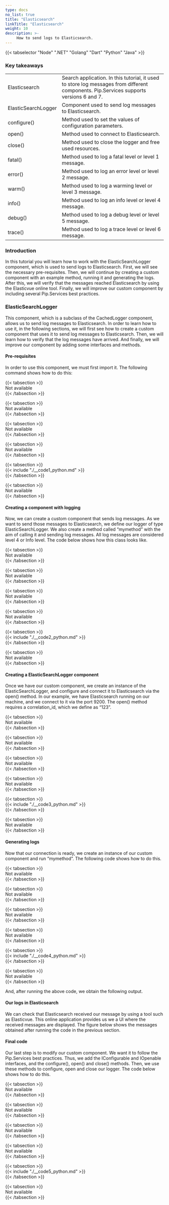 ```yaml
---
type: docs
no_list: true
title: "Elasticsearch"
linkTitle: "Elasticsearch"
weight: 10
description: >-
     How to send logs to Elasticsearch.
---
```


{{< tabselector "Node" ".NET" "Golang" "Dart" "Python" "Java" >}}

### Key takeaways

<table class="full-width-table">
  <tr>
    <td>Elasticsearch</td>
    <td>Search application. In this tutorial, it used to store log messages from different components. Pip.Services supports versions 6 and 7.</td>
  </tr>
  <tr>
    <td>ElasticSearchLogger</td>
    <td>Component used to send log messages to Elasticsearch.</td>
  </tr>
  <tr>
    <td>configure()</td>
    <td>Method used to set the values of configuration parameters.</td>
  </tr>
  <tr>
    <td>open()</td>
    <td>Method used to connect to Elasticsearch.</td>
  </tr>
  <tr>
    <td>close()</td>
    <td>Method used to close the logger and free used resources.</td>
  </tr>
  <tr>
    <td>fatal()</td>
    <td>Method used to log a fatal level or level 1 message.</td>
  </tr>
  <tr>
    <td>error()</td>
    <td>Method used to log an error level or level 2 message.</td>
  </tr>
  <tr>
    <td>warm()</td>
    <td>Method used to log a warming level or level 3 message.</td>
  </tr>
  <tr>
    <td>info()</td>
    <td>Method used to log an info level or level 4 message.</td>
  </tr>
  <tr>
    <td>debug()</td>
    <td>Method used to log a debug level or level 5 message.</td>
  </tr>
  <tr>
    <td>trace()</td>
    <td>Method used to log a trace level or level 6 message.</td>
  </tr>
</table>

### Introduction

In this tutorial you will learn how to work with the ElasticSearchLogger component, which is used to send logs to Elasticsearch. First, we will see the necessary pre-requisites. Then, we will continue by creating a custom component with an example method, running it and generating the logs. After this, we will verify that the messages reached Elasticsearch by using the Elasticvue online tool. Finally, we will improve our custom component by including several Pip.Services best practices.

### ElasticSearchLogger

This component, which is a subclass of the CachedLogger component, allows us to send log messages to Elasticsearch. In order to learn how to use it, in the following sections, we will first see how to create a custom component that uses it to send log messages to Elasticsearch. Then, we will learn how to verify that the log messages have arrived. And finally, we will improve our component by adding some interfaces and methods.

#### Pre-requisites

In order to use this component, we must first import it. The following command shows how to do this:

{{< tabsection >}}     
   Not available  
{{< /tabsection >}}

{{< tabsection >}}     
   Not available  
{{< /tabsection >}}

{{< tabsection >}}     
   Not available  
{{< /tabsection >}}

{{< tabsection >}}     
  Not available     
{{< /tabsection >}}          

{{< tabsection >}}    
  {{< include "./__code1_python.md" >}}     
{{< /tabsection >}}     

{{< tabsection >}}       
  Not available  
{{< /tabsection >}}

#### Creating a component with logging

Now, we can create a custom component that sends log messages. As we want to send those messages to Elasticsearch, we define our logger of type ElasticSearchLogger. We also create a method called “mymethod” with the aim of calling it and sending log messages. All log messages are considered level 4 or Info level. The code below shows how this class looks like.

{{< tabsection >}}     
   Not available  
{{< /tabsection >}}

{{< tabsection >}}     
   Not available  
{{< /tabsection >}}

{{< tabsection >}}     
   Not available  
{{< /tabsection >}}

{{< tabsection >}}     
  Not available     
{{< /tabsection >}}          

{{< tabsection >}}    
  {{< include "./__code2_python.md" >}}     
{{< /tabsection >}}     

{{< tabsection >}}       
  Not available  
{{< /tabsection >}}

#### Creating a ElasticSearchLogger component

Once we have our custom component, we create an instance of the ElasticSearchLogger, and configure and connect it to Elasticsearch via the open() method. In our example, we have Elasticsearch running on our machine, and we connect to it via the port 9200. The open() method requires a correlation_id, which we define as “123”.

{{< tabsection >}}     
   Not available  
{{< /tabsection >}}

{{< tabsection >}}     
   Not available  
{{< /tabsection >}}

{{< tabsection >}}     
   Not available  
{{< /tabsection >}}

{{< tabsection >}}     
  Not available     
{{< /tabsection >}}          

{{< tabsection >}}    
  {{< include "./__code3_python.md" >}}     
{{< /tabsection >}}     

{{< tabsection >}}       
  Not available  
{{< /tabsection >}}

#### Generating logs

Now that our connection is ready, we create an instance of our custom component and run “mymethod”. The following code shows how to do this.

{{< tabsection >}}     
   Not available  
{{< /tabsection >}}

{{< tabsection >}}     
   Not available  
{{< /tabsection >}}

{{< tabsection >}}     
   Not available  
{{< /tabsection >}}

{{< tabsection >}}     
  Not available     
{{< /tabsection >}}          

{{< tabsection >}}    
  {{< include "./__code4_python.md" >}}     
{{< /tabsection >}}     

{{< tabsection >}}       
  Not available  
{{< /tabsection >}}

And, after running the above code, we obtain the following output.

#### Our logs in Elasticsearch

We can check that Elasticsearch received our message by using a tool such as Elasticvue. This online application provides us we a UI where the received messages are displayed. The figure below shows the messages obtained after running the code in the previous section.

#### Final code

Our last step is to modify our custom component. We want it to follow the Pip.Services best practices. Thus, we add the IConfigurable and IOpenable interfaces, and the configure(), open() and close() methods. Then, we use these methods to configure, open and close our logger. The code below shows how to do this.

{{< tabsection >}}     
   Not available  
{{< /tabsection >}}

{{< tabsection >}}     
   Not available  
{{< /tabsection >}}

{{< tabsection >}}     
   Not available  
{{< /tabsection >}}

{{< tabsection >}}     
  Not available     
{{< /tabsection >}}          

{{< tabsection >}}    
  {{< include "./__code5_python.md" >}}     
{{< /tabsection >}}     

{{< tabsection >}}       
  Not available  
{{< /tabsection >}}

